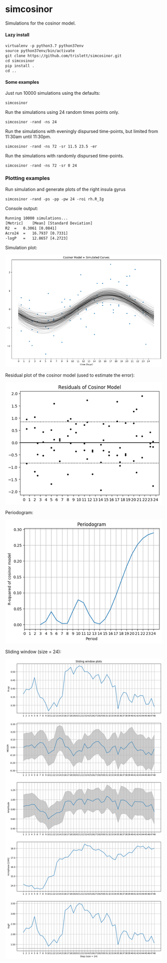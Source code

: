 # simcosinor
Simulations for the cosinor model.

#### Lazy install
```
virtualenv -p python3.7 python37env
source python37env/bin/activate
git clone https://github.com/trislett/simcosinor.git
cd simcosinor
pip install .
cd ..
```

#### Some examples

Just run 10000 simulations using the defaults: 
```
simcosinor
```

Run the simulations using 24 random times points only.

```
simcosinor -rand -ns 24
```

Run the simulations with eveningly dispursed time-points, but limited from 11:30am until 11:30pm.

```
simcosinor -rand -ns 72 -sr 11.5 23.5 -er
```

Run the simulations with randomly dispursed time-points.

```
simcosinor -rand -ns 72 -sr 0 24
```

### Plotting examples

Run simulation and generate plots of the right insula gyrus

```
simcosinor -rand -ps -pp -pw 24 -roi rh.R_Ig
```

Console output:

```
Running 10000 simulations...
[Metric]	[Mean] [Standard Deviation]
R2	=	0.3061 [0.0841]
Acro24	=	16.7937 [0.7331]
-logP	=	12.8657 [4.2723]
```

Simulation plot:

![Simulation Plot](simcosinor/examples/R_Ig_cosinor_simulation_plot.png)

Residual plot of the cosinor model (used to estimate the error):

![Simulation Plot Residuals](simcosinor/examples/R_Ig_cosinor_simulation_plot_residuals.png)

Periodogram:

![Periodogram](simcosinor/examples/R_Ig_periodogram_plot.png)


Sliding window (size = 24):

![Sliding window](simcosinor/examples/R_Ig_sliding_window_plot.png)

